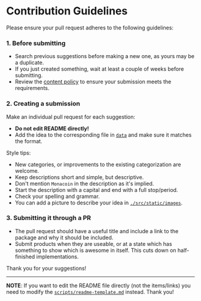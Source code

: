 # Contribution Guidelines

Please ensure your pull request adheres to the following guidelines:

### 1. Before submitting

- Search previous suggestions before making a new one, as yours may be a duplicate.
- If you just created something, wait at least a couple of weeks before submitting.
- Review the [content policy](POLICY.md) to ensure your submission meets the requirements.

### 2. Creating a submission

Make an individual pull request for each suggestion:
- **Do not edit README directly!**
- Add the idea to the corresponding file in [`data`](./data) and make sure it matches the format.

Style tips:
- New categories, or improvements to the existing categorization are welcome.
- Keep descriptions short and simple, but descriptive.
- Don't mention `Monacoin` in the description as it's implied.
- Start the description with a capital and end with a full stop/period.
- Check your spelling and grammar.
- You can add a picture to describe your idea in [`./src/static/images`](./src/static/images).

### 3. Submitting it through a PR

- The pull request should have a useful title and include a link to the package and why it should be included.
- Submit products when they are useable, or at a state which has something to show which is awesome in itself. This cuts down on half-finished implementations.

Thank you for your suggestions!

-----

**NOTE**: If you want to edit the README file directly (not the items/links) you need to modify the [`scripts/readme-template.md`](https://github.com/monacoinproject/awesome/blob/master/scripts/readme-template.md) instead. Thank you!
